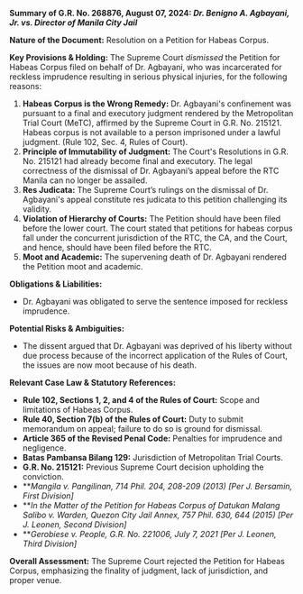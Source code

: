 **Summary of G.R. No. 268876, August 07, 2024: *Dr. Benigno A. Agbayani, Jr. vs. Director of Manila City Jail***

**Nature of the Document:** Resolution on a Petition for Habeas Corpus.

**Key Provisions & Holding:** The Supreme Court *dismissed* the Petition for Habeas Corpus filed on behalf of Dr. Agbayani, who was incarcerated for reckless imprudence resulting in serious physical injuries, for the following reasons:

1.  **Habeas Corpus is the Wrong Remedy:** Dr. Agbayani's confinement was pursuant to a final and executory judgment rendered by the Metropolitan Trial Court (MeTC), affirmed by the Supreme Court in G.R. No. 215121. Habeas corpus is not available to a person imprisoned under a lawful judgment. (Rule 102, Sec. 4, Rules of Court).
2.  **Principle of Immutability of Judgment:** The Court's Resolutions in G.R. No. 215121 had already become final and executory. The legal correctness of the dismissal of Dr. Agbayani’s appeal before the RTC Manila can no longer be assailed.
3.  **Res Judicata:** The Supreme Court’s rulings on the dismissal of Dr. Agbayani's appeal constitute res judicata to this petition challenging its validity.
4.  **Violation of Hierarchy of Courts:** The Petition should have been filed before the lower court. The court stated that petitions for habeas corpus fall under the concurrent jurisdiction of the RTC, the CA, and the Court, and hence, should have been filed before the RTC.
5. **Moot and Academic:** The supervening death of Dr. Agbayani rendered the Petition moot and academic.

**Obligations & Liabilities:**

*   Dr. Agbayani was obligated to serve the sentence imposed for reckless imprudence.

**Potential Risks & Ambiguities:**

*   The dissent argued that Dr. Agbayani was deprived of his liberty without due process because of the incorrect application of the Rules of Court, the issues are now moot because of his death.

**Relevant Case Law & Statutory References:**

*   **Rule 102, Sections 1, 2, and 4 of the Rules of Court:** Scope and limitations of Habeas Corpus.
*   **Rule 40, Section 7(b) of the Rules of Court:** Duty to submit memorandum on appeal; failure to do so is ground for dismissal.
*   **Article 365 of the Revised Penal Code:** Penalties for imprudence and negligence.
*   **Batas Pambansa Bilang 129:** Jurisdiction of Metropolitan Trial Courts.
*   **G.R. No. 215121:** Previous Supreme Court decision upholding the conviction.
*   ***Mangila v. Pangilinan, 714 Phil. 204, 208-209 (2013) [Per J. Bersamin, First Division]*
*   ***In the Matter of the Petition for Habeas Corpus of Datukan Malang Salibo v. Warden, Quezon City Jail Annex, 757 Phil. 630, 644 (2015) [Per J. Leonen, Second Division]*
*   ***Gerobiese v. People, G.R. No. 221006, July 7, 2021 [Per J. Leonen, Third Division]*

**Overall Assessment:** The Supreme Court rejected the Petition for Habeas Corpus, emphasizing the finality of judgment, lack of jurisdiction, and proper venue.
